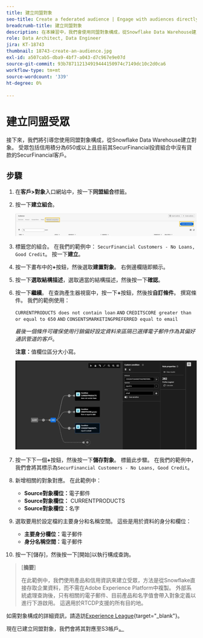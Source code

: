 ```yaml
---
title: 建立同盟對象
seo-title: Create a federated audience | Engage with audiences directly from your data warehouse using Federated Audience Composition
breadcrumb-title: 建立同盟對象
description: 在本練習中，我們會使用同盟對象構成，從Snowflake Data Warehouse建立對象。
role: Data Architect, Data Engineer
jira: KT-18743
thumbnail: 18743-create-an-audience.jpg
exl-id: a507cab5-dba9-4bf7-a043-d7c967e9e07d
source-git-commit: 93b787112134919444150974c7149dc10c2d0ca6
workflow-type: tm+mt
source-wordcount: '339'
ht-degree: 0%

---
```


# 建立同盟受眾

接下來，我們將引導您使用同盟對象構成，從Snowflake Data Warehouse建立對象。 受眾包括信用積分為650或以上且目前其SecurFinancial投資組合中沒有貸款的SecurFinancial客戶。

## 步驟

1. 在&#x200B;**客戶>對象**&#x200B;入口網站中，按一下&#x200B;**同盟組合**&#x200B;標籤。
2. 按一下&#x200B;**建立組合**。

   ![建立組合](assets/create-composition.png)

3. 標籤您的組合。 在我們的範例中： `SecurFinancial Customers - No Loans, Good Credit`。 按一下&#x200B;**建立**。

4. 按一下畫布中的&#x200B;**+**&#x200B;按鈕，然後選取&#x200B;**建置對象**。 右側邊欄隨即顯示。

5. 按一下&#x200B;**選取結構描述**，選取適當的結構描述，然後按一下&#x200B;**確認**。

6. 按一下&#x200B;**繼續**。 在查詢產生器視窗中，按一下&#x200B;**+**&#x200B;按鈕，然後按&#x200B;**自訂條件**。 撰寫條件。 我們的範例使用：

   `CURRENTPRODUCTS does not contain loan`
   `AND`
   `CREDITSCORE greater than or equal to 650`
   `AND`
   `CONSENTSMARKETINGPREFERRED equal to email`

   *最後一個條件可確保使用行銷偏好設定資料來區隔已選擇電子郵件作為其偏好通訊管道的客戶*。

   **注意：**&#x200B;值欄位區分大小寫。

   ![query-builder](assets/query-builder.png)

7. 按一下下一個&#x200B;**+**&#x200B;按鈕，然後按一下&#x200B;**儲存對象**。 標籤此步驟。 在我們的範例中，我們會將其標示為`SecurFinancial Customers - No Loans, Good Credit`。

8. 新增相關的對象對應。 在此範例中：

   - **Source對象欄位：**&#x200B;電子郵件
   - **Source對象欄位：** CURRENTPRODUCTS
   - **Source對象欄位：**&#x200B;名字

9. 選取要用於設定檔的主要身分和名稱空間。 這些是用於資料的身分和欄位：

   - **主要身分欄位：**&#x200B;電子郵件
   - **身分名稱空間：**&#x200B;電子郵件

10. 按一下[儲存]&#x200B;**&#x200B;**，然後按一下[開始]&#x200B;**&#x200B;**&#x200B;以執行構成查詢。

>[**摘要**]
>
> 在此範例中，我們使用產品和信用資訊來建立受眾，方法是從Snowflake直接存取企業資料，而不需在Adobe Experience Platform中複製。 外部系統處理查詢後，只有相關的電子郵件、目前產品和名字值會帶入對象定義以進行下游啟用。 這適用於RTCDP支援的所有目的地。

如需對象構成的詳細資訊，請造訪[Experience League](https://experienceleague.adobe.com/en/docs/federated-audience-composition/using/compositions/create-composition/create-composition){target="_blank"}。

現在已建立同盟對象，我們會將其對應至S3帳戶[。](map-federated-audience-to-s3.md)
